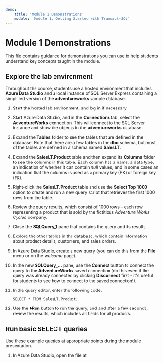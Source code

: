 ```yaml
---
demo:
    title: 'Module 1 Demonstrations'
    module: 'Module 1: Getting Started with Transact-SQL'
---
```


# Module 1 Demonstrations

This file contains guidance for demonstrations you can use to help students understand key concepts taught in the module.

## Explore the lab environment

Throughout the course, students use a hosted environment that includes **Azure Data Studio** and a local instance of SQL Server Express containing a simplified version of the **adventureworks** sample database.

1. Start the hosted lab environment, and log in if necessary.
2. Start Azure Data Studio, and in the **Connections** tab, select the **AdventureWorks** connection. This will connect to the SQL Server instance and show the objects in the **adventureworks** database.
3. Expand the **Tables** folder to see the tables that are defined in the database. Note that there are a few tables in the **dbo** schema, but most of the tables are defined in a schema named **SalesLT**.
4. Expand the **SalesLT.Product** table and then expand its **Columns** folder to see the columns in this table. Each column has a name, a data type, an indication of whether it can contain *null* values, and in some cases an indication that the columns is used as a primary key (PK) or foreign key (FK).
5. Right-click the **SalesLT.Product** table and use the **Select Top 1000** option to create and run a new query script that retrieves the first 1000 rows from the table.
6. Review the query results, which consist of 1000 rows - each row representing a product that is sold by the fictitious *Adventure Works Cycles* company.
7. Close the **SQLQuery_1** pane that contains the query and its results.
8. Explore the other tables in the database, which contain information about product details, customers, and sales orders.
9. In Azure Data Studio, create a new query (you can do this from the **File** menu or on the *welcome* page).
10. In the new **SQLQuery_...** pane, use the **Connect** button to connect the query to the **AdventureWorks** saved connection (do this even if the query was already connected by clicking **Disconnect** first - it's useful for students to see how to connect to the saved connection!).
11. In the query editor, enter the following code:

    ```
    SELECT * FROM SalesLT.Product;
    ```

12. Use the **&#x23f5;Run** button to run the query, and and after a few seconds, review the results, which includes all fields for all products.

## Run basic SELECT queries

Use these example queries at appropriate points during the module presentation.

1. In Azure Data Studio, open the file at 